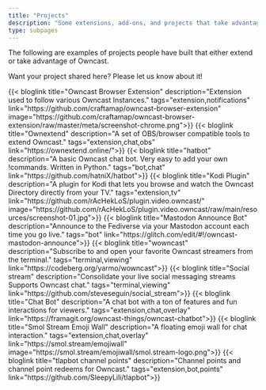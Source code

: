 ```yaml
---
title: "Projects"
description: "Some extensions, add-ons, and projects that take advantage of Owncast."
type: subpages
---
```


The following are examples of projects people have built that either extend or take advantage of Owncast.

Want your project shared here? Please let us know about it!

<div id="blog-previews">
    <section class="cards-wrapper">
        {{< bloglink title="Owncast Browser Extension" description="Extension used to follow various Owncast Instances." tags="extension,notifications" link="https://github.com/craftamap/owncast-browser-extension" image="https://github.com/craftamap/owncast-browser-extension/raw/master/meta/screenshot-chrome.png">}}
        {{< bloglink title="Ownextend" description="A set of OBS/browser compatible tools to extend Owncast." tags="extension,chat,obs" link="https://ownextend.online/">}}
        {{< bloglink title="hatbot" description="A basic Owncast chat bot. Very easy to add your own !commands. Written in Python." tags="bot,chat" link="https://github.com/hatniX/hatbot">}}
        {{< bloglink title="Kodi Plugin" description="A plugin for Kodi that lets you browse and watch the Owncast Directory directly from your TV." tags="extension,tv" link="https://github.com/rAcHekLoS/plugin.video.owncast/" image="https://github.com/rAcHekLoS/plugin.video.owncast/raw/main/resources/screenshot-01.jpg">}}
        {{< bloglink title="Mastodon Announce Bot" description="Announce to the Fediverse via your Mastodon account each time you go live." tags="bot" link="https://glitch.com/edit/#!/owncast-mastodon-announce">}}
        {{< bloglink title="wowncast" description="Subscribe to and open your favorite Owncast streamers from the terminal." tags="terminal,viewing" link="https://codeberg.org/yarmo/wowncast">}}
        {{< bloglink title="Social stream" description="Consolidate your live social messaging streams Supports Owncast chat." tags="terminal,viewing" link="https://github.com/steveseguin/social_stream">}}
        {{< bloglink title="Chat Bot" description="A chat bot with a ton of features and fun interactions for viewers." tags="extension,chat,overlay" link="https://framagit.org/owncast-things/owncast-chatbot">}}
        {{< bloglink title="Smol Stream Emoji Wall" description="A floating emoji wall for chat interaction." tags="extension,chat,overlay" link="https://smol.stream/emojiwall" image="https://smol.stream/emojiwall/smol.stream-logo.png">}}
        {{< bloglink title="tlapbot channel points" description="Channel points and channel point redeems for Owncast." tags="extension,bot,points" link="https://github.com/SleepyLili/tlapbot">}}
    </section>
</div>
